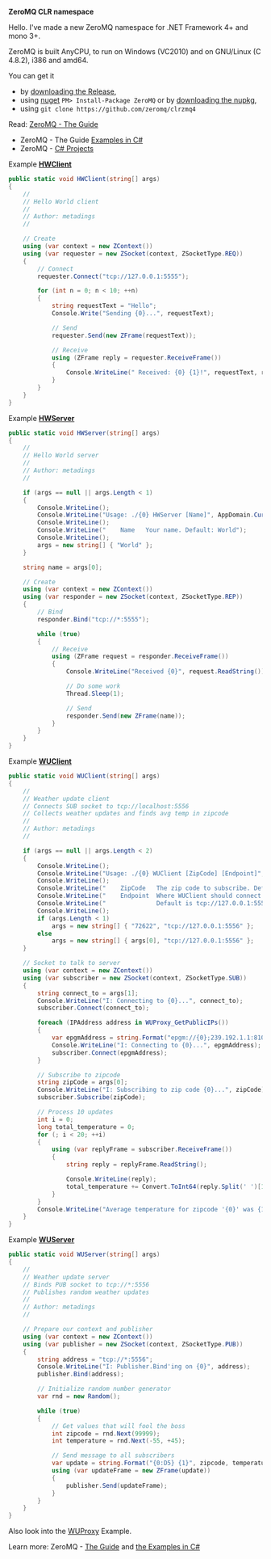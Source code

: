 ﻿
**ZeroMQ CLR namespace**

Hello. I've made a new ZeroMQ namespace for .NET Framework 4+ and mono 3+.

ZeroMQ is built AnyCPU, to run on Windows (VC2010) and on GNU/Linux (C 4.8.2), i386 and amd64.

You can get it
- by [downloading the Release](https://github.com/zeromq/clrzmq4/releases/tag/master00),
- using [nuget](https://www.nuget.org/packages/ZeroMQ/) `PM> Install-Package ZeroMQ` or by [downloading the nupkg](https://packages.nuget.org/api/v1/package/ZeroMQ/),
- using `git clone https://github.com/zeromq/clrzmq4`

Read: [ZeroMQ - The Guide](http://zguide.zeromq.org/page:all)
- ZeroMQ - The Guide [Examples in C#](http://github.com/metadings/zguide/tree/master/examples/C%23)
- ZeroMQ - [C# Projects](http://github.com/metadings/clrzmq-test)

Example **[HWClient](https://github.com/metadings/zguide/blob/master/examples/C%23/hwclient.cs)**
```csharp
public static void HWClient(string[] args)
{
	//
	// Hello World client
	//
	// Author: metadings
	//

	// Create
	using (var context = new ZContext())
	using (var requester = new ZSocket(context, ZSocketType.REQ))
	{
		// Connect
		requester.Connect("tcp://127.0.0.1:5555");

		for (int n = 0; n < 10; ++n)
		{
			string requestText = "Hello";
			Console.Write("Sending {0}...", requestText);

			// Send
			requester.Send(new ZFrame(requestText));

			// Receive
			using (ZFrame reply = requester.ReceiveFrame()) 
			{
				Console.WriteLine(" Received: {0} {1}!", requestText, reply.ReadString());
			}
		}
	}
}
```
Example **[HWServer](https://github.com/metadings/zguide/blob/master/examples/C%23/hwserver.cs)**
```csharp
public static void HWServer(string[] args)
{
	//
	// Hello World server
	//
	// Author: metadings
	//

	if (args == null || args.Length < 1)
	{
		Console.WriteLine();
		Console.WriteLine("Usage: ./{0} HWServer [Name]", AppDomain.CurrentDomain.FriendlyName);
		Console.WriteLine();
		Console.WriteLine("    Name   Your name. Default: World");
		Console.WriteLine();
		args = new string[] { "World" };
	}

	string name = args[0];

	// Create
	using (var context = new ZContext())
	using (var responder = new ZSocket(context, ZSocketType.REP))
	{
		// Bind
		responder.Bind("tcp://*:5555");

		while (true)
		{
			// Receive
			using (ZFrame request = responder.ReceiveFrame())
			{
				Console.WriteLine("Received {0}", request.ReadString());

				// Do some work
				Thread.Sleep(1);

				// Send
				responder.Send(new ZFrame(name));
			}
		}
	}
}
```
Example **[WUClient](https://github.com/metadings/zguide/blob/master/examples/C%23/wuclient.cs)**
```csharp
public static void WUClient(string[] args)
{
	//
	// Weather update client
	// Connects SUB socket to tcp://localhost:5556
	// Collects weather updates and finds avg temp in zipcode
	//
	// Author: metadings
	//

	if (args == null || args.Length < 2)
	{
		Console.WriteLine();
		Console.WriteLine("Usage: ./{0} WUClient [ZipCode] [Endpoint]", AppDomain.CurrentDomain.FriendlyName);
		Console.WriteLine();
		Console.WriteLine("    ZipCode   The zip code to subscribe. Default is 72622 Nürtingen");
		Console.WriteLine("    Endpoint  Where WUClient should connect to.");
		Console.WriteLine("              Default is tcp://127.0.0.1:5556");
		Console.WriteLine();
		if (args.Length < 1)
			args = new string[] { "72622", "tcp://127.0.0.1:5556" };
		else
			args = new string[] { args[0], "tcp://127.0.0.1:5556" };
	}

	// Socket to talk to server
	using (var context = new ZContext())
	using (var subscriber = new ZSocket(context, ZSocketType.SUB))
	{
		string connect_to = args[1];
		Console.WriteLine("I: Connecting to {0}...", connect_to);
		subscriber.Connect(connect_to);

		foreach (IPAddress address in WUProxy_GetPublicIPs())
		{
			var epgmAddress = string.Format("epgm://{0};239.192.1.1:8100", address);
			Console.WriteLine("I: Connecting to {0}...", epgmAddress);
			subscriber.Connect(epgmAddress);
		}

		// Subscribe to zipcode
		string zipCode = args[0];
		Console.WriteLine("I: Subscribing to zip code {0}...", zipCode);
		subscriber.Subscribe(zipCode);

		// Process 10 updates
		int i = 0;
		long total_temperature = 0;
		for (; i < 20; ++i)
		{
			using (var replyFrame = subscriber.ReceiveFrame())
			{
				string reply = replyFrame.ReadString();

				Console.WriteLine(reply);
				total_temperature += Convert.ToInt64(reply.Split(' ')[1]);
			}
		}
		Console.WriteLine("Average temperature for zipcode '{0}' was {1}°", zipCode, (total_temperature / i));
	}
}
```
Example **[WUServer](https://github.com/metadings/zguide/blob/master/examples/C%23/wuserver.cs)**
```csharp
public static void WUServer(string[] args)
{
	//
	// Weather update server
	// Binds PUB socket to tcp://*:5556
	// Publishes random weather updates
	//
	// Author: metadings
	//

	// Prepare our context and publisher
	using (var context = new ZContext())
	using (var publisher = new ZSocket(context, ZSocketType.PUB))
	{
		string address = "tcp://*:5556";
		Console.WriteLine("I: Publisher.Bind'ing on {0}", address);
		publisher.Bind(address);

		// Initialize random number generator
		var rnd = new Random();

		while (true)
		{
			// Get values that will fool the boss
			int zipcode = rnd.Next(99999);
			int temperature = rnd.Next(-55, +45);

			// Send message to all subscribers
			var update = string.Format("{0:D5} {1}", zipcode, temperature);
			using (var updateFrame = new ZFrame(update))
			{
				publisher.Send(updateFrame);
			}
		}
	}
}
```
Also look into the [WUProxy](https://github.com/metadings/zguide/blob/master/examples/C%23/wuproxy.cs) Example.

Learn more: ZeroMQ - [The Guide](http://zguide.zeromq.org/page:all) and [the Examples in C#](http://github.com/metadings/zguide/tree/master/examples/C%23)